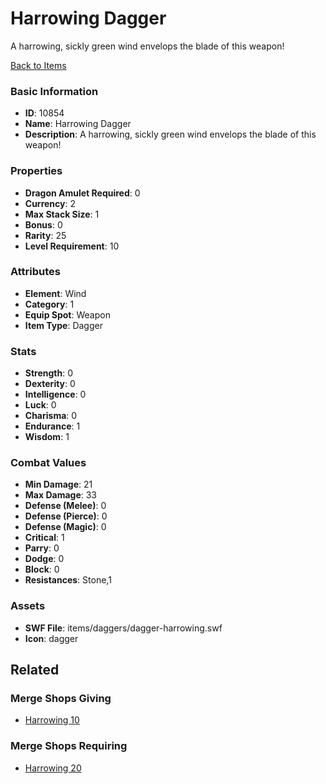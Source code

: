 # Harrowing Dagger

A harrowing, sickly green wind envelops the blade of this weapon!

[Back to Items](../items.md)

### Basic Information

- **ID**: 10854
- **Name**: Harrowing Dagger
- **Description**: A harrowing, sickly green wind envelops the blade of this weapon!

### Properties

- **Dragon Amulet Required**: 0
- **Currency**: 2
- **Max Stack Size**: 1
- **Bonus**: 0
- **Rarity**: 25
- **Level Requirement**: 10

### Attributes

- **Element**: Wind
- **Category**: 1
- **Equip Spot**: Weapon
- **Item Type**: Dagger

### Stats

- **Strength**: 0
- **Dexterity**: 0
- **Intelligence**: 0
- **Luck**: 0
- **Charisma**: 0
- **Endurance**: 1
- **Wisdom**: 1

### Combat Values

- **Min Damage**: 21
- **Max Damage**: 33
- **Defense (Melee)**: 0
- **Defense (Pierce)**: 0
- **Defense (Magic)**: 0
- **Critical**: 1
- **Parry**: 0
- **Dodge**: 0
- **Block**: 0
- **Resistances**: Stone,1

### Assets

- **SWF File**: items/daggers/dagger-harrowing.swf
- **Icon**: dagger

## Related

### Merge Shops Giving

- [Harrowing 10](../merge-shops/182-harrowing-10.md)

### Merge Shops Requiring

- [Harrowing 20](../merge-shops/183-harrowing-20.md)

